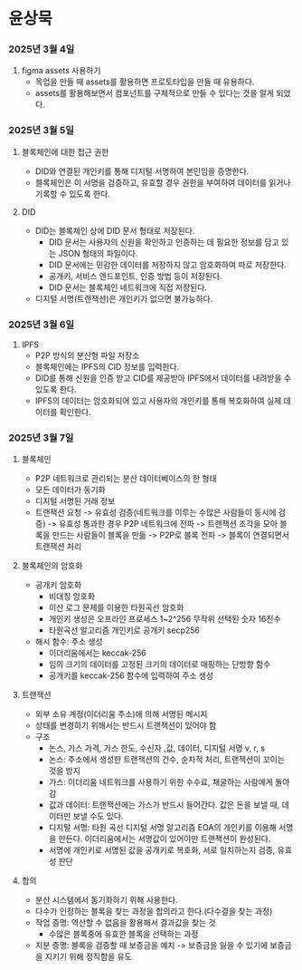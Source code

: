 # 윤상묵

### 2025년 3월 4일
1. figma assets 사용하기
    - 목업을 만들 때 assets를 활용하면 프로토타입을 만들 때 유용하다.
    - assets를 활용해보면서 컴포넌트를 구체적으로 만들 수 있다는 것을 알게 되었다.

### 2025년 3월 5일
1. 블록체인에 대한 접근 권한
    - DID와 연결된 개인키를 통해 디지털 서명하여 본인임을 증명한다.
    - 블록체인은 이 서명을 검증하고, 유효할 경우 권한을 부여하여 데이터를 읽거나 기록할 수 있도록 한다.

2. DID
    - DID는 블록체인 상에 DID 문서 형태로 저장된다.
        - DID 문서는 사용자의 신원을 확인하고 인증하는 데 필요한 정보를 담고 있는 JSON 형태의 파일이다.
        - DID 문서에는 민감한 데이터를 저장하지 않고 암호화하여 따로 저장한다.
        - 공개키, 서비스 엔드포인트, 인증 방법 등이 저장된다.
        - DID 문서는 블록체인 네트워크에 직접 저장된다.
    - 디지털 서명(트랜잭션)은 개인키가 없으면 불가능하다.

### 2025년 3월 6일
1. IPFS
    - P2P 방식의 분산형 파일 저장소
    - 블록체인에는 IPFS의 CID 정보를 입력한다.
    - DID를 통해 신원을 인증 받고 CID를 제공받아 IPFS에서 데이터를 내려받을 수 있도록 한다.
    - IPFS의 데이터는 암호화되어 있고 사용자의 개인키를 통해 복호화하여 실제 데이터를 확인한다.

### 2025년 3월 7일
1. 블록체인
    - P2P 네트워크로 관리되는 분산 데이터베이스의 한 형태
    - 모든 데이터가 동기화
    - 디지털 서명된 거래 정보
    - 트랜잭션 요청 -> 유효성 검증(네트워크를 이루는 수많은 사람들이 동시에 검증) -> 유효성 통과한 경우 P2P 네트워크에 전파 -> 트랜잭션 조각을 모아 블록을 만드는 사람들이 블록을 만듦 -> P2P로 블록 전파 -> 블록이 연결되면서 트랜잭션 처리

2. 블록체인의 암호화
    - 공개키 암호화
	    - 비대칭 암호화
	    - 이산 로그 문제를 이용한 타원곡선 암호화
	    - 개인키 생성은 오프라인 프로세스 1~2^256 무작위 선택된 숫자 16진수
	    - 타원곡선 알고리즘 개인키로 공개키 secp256
    - 해시 함수: 주소 생성
	    - 이더리움에서는 keccak-256
	    - 임의 크기의 데이터를 고정된 크기의 데이터로 매핑하는 단방향 함수
	    - 공개키를 keccak-256 함수에 입력하여 주소 생성

3. 트랜잭션
    - 외부 소유 계정(이더리움 주소)에 의해 서명된 메시지
    - 상태를 변경하기 위해서는 반드시 트랜잭션이 있어야 함
    - 구조
	    - 논스, 가스 가격, 가스 한도, 수신자 ,값, 데이터, 디지털 서명 v, r, s
	    - 논스: 주소에서 생성한 트랜잭션의 건수, 순차적 처리, 트랜잭션이 꼬이는 것을 방지
	    - 가스: 이더리움 네트워크를 사용하기 위한 수수료, 채굴하는 사람에게 돌아감
	    - 값과 데이터: 트랜잭션에는 가스가 반드시 들어간다. 값은 돈을 보낼 때, 데이터만 보낼 수도 있다. 
	    - 디지털 서명: 타원 곡선 디지털 서명 알고리즘 EOA의 개인키를 이용해 서명을 만든다. 이더리움에서는 서명값이 있어야만 트랜잭션이 완성된다. 
        - 서명에 개인키로 서명된 값을 공개키로 복호화, 서로 일치하는지 검증, 유효성 판단

4. 합의
    - 분산 시스템에서 동기화하기 위해 사용한다.
    - 다수가 인정하는 블록을 찾는 과정을 합의라고 한다.(다수결을 찾는 과정)
    - 작업 증명: 역산할 수 없음을 활용해서 결과값을 찾는 것
	    - 수많은 블록중에 유효한 블록을 선택하는 과정
    - 지분 증명: 블록을 검증할 때 보증금을 예치 -> 보증금을 잃을 수 있기에 보증금을 지키기 위해 정직함을 유도